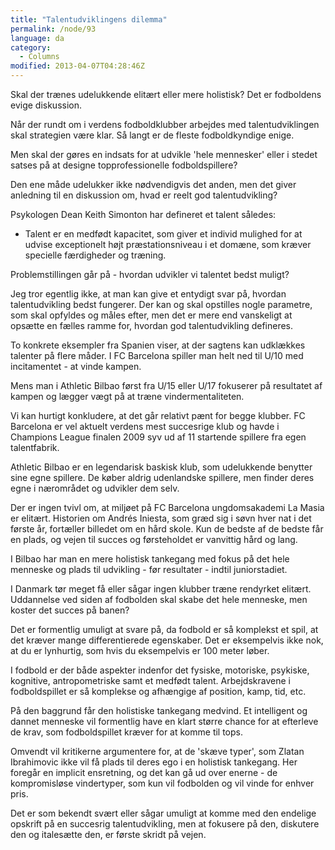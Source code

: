 ```yaml
---
title: "Talentudviklingens dilemma"
permalink: /node/93
language: da
category:
  - Columns
modified: 2013-04-07T04:28:46Z
---
```


Skal der trænes udelukkende elitært eller mere holistisk? Det er fodboldens evige diskussion.

Når der rundt om i verdens fodboldklubber arbejdes med talentudviklingen skal strategien være klar. Så langt er de fleste fodboldkyndige enige.



Men skal der gøres en indsats for at udvikle 'hele mennesker' eller i stedet satses på at designe topprofessionelle fodboldspillere?



Den ene måde udelukker ikke nødvendigvis det anden, men det giver anledning til en diskussion om, hvad er reelt god talentudvikling?



Psykologen Dean Keith Simonton har defineret et talent således:



- Talent er en medfødt kapacitet, som giver et individ mulighed for at udvise exceptionelt højt præstationsniveau i et domæne, som kræver specielle færdigheder og træning.



Problemstillingen går på - hvordan udvikler vi talentet bedst muligt?



Jeg tror egentlig ikke, at man kan give et entydigt svar på, hvordan talentudvikling bedst fungerer. Der kan og skal opstilles nogle parametre, som skal opfyldes og måles efter, men det er mere end vanskeligt at opsætte en fælles ramme for, hvordan god talentudvikling defineres.



To konkrete eksempler fra Spanien viser, at der sagtens kan udklækkes talenter på flere måder. I FC Barcelona spiller man helt ned til U/10 med incitamentet - at vinde kampen.



Mens man i Athletic Bilbao først fra U/15 eller U/17 fokuserer på resultatet af kampen og lægger vægt på at træne vindermentaliteten.



Vi kan hurtigt konkludere, at det går relativt pænt for begge klubber. FC Barcelona er vel aktuelt verdens mest succesrige klub og havde i Champions League finalen 2009 syv ud af 11 startende spillere fra egen talentfabrik.



Athletic Bilbao er en legendarisk baskisk klub, som udelukkende benytter sine egne spillere. De køber aldrig udenlandske spillere, men finder deres egne i nærområdet og udvikler dem selv.



Der er ingen tvivl om, at miljøet på FC Barcelona ungdomsakademi La Masia er elitært. Historien om Andrés Iniesta, som græd sig i søvn hver nat i det første år, fortæller billedet om en hård skole. Kun de bedste af de bedste får en plads, og vejen til succes og førsteholdet er vanvittig hård og lang.



I Bilbao har man en mere holistisk tankegang med fokus på det hele menneske og plads til udvikling - før resultater - indtil juniorstadiet.



I Danmark tør meget få eller sågar ingen klubber træne rendyrket elitært. Uddannelse ved siden af fodbolden skal skabe det hele menneske, men koster det succes på banen?



Det er formentlig umuligt at svare på, da fodbold er så komplekst et spil, at det kræver mange differentierede egenskaber. Det er eksempelvis ikke nok, at du er lynhurtig, som hvis du eksempelvis er 100 meter løber.



I fodbold er der både aspekter indenfor det fysiske, motoriske, psykiske, kognitive, antropometriske samt et medfødt talent. Arbejdskravene i fodboldspillet er så komplekse og afhængige af position, kamp, tid, etc.



På den baggrund får den holistiske tankegang medvind. Et intelligent og dannet menneske vil formentlig have en klart større chance for at efterleve de krav, som fodboldspillet kræver for at komme til tops.



Omvendt vil kritikerne argumentere for, at de 'skæve typer', som Zlatan Ibrahimovic ikke vil få plads til deres ego i en holistisk tankegang. Her foregår en implicit ensretning, og det kan gå ud over enerne - de kompromisløse vindertyper, som kun vil fodbolden og vil vinde for enhver pris.



Det er som bekendt svært eller sågar umuligt at komme med den endelige opskrift på en succesrig talentudvikling, men at fokusere på den, diskutere den og italesætte den, er første skridt på vejen.
